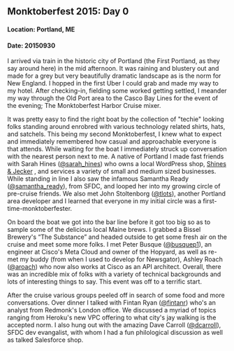 ## Monktoberfest 2015: Day 0

#### Location: Portland, ME
#### Date: 20150930

I arrived via train in the historic city of Portland (the First Portland, as they say around here) in the mid afternoon. It was raining and blustery out and made for a grey but very beautifully dramatic landscape as is the norm for New England. I hopped in the first Uber I could grab and made my way to my hotel. After checking-in, fielding some worked getting settled, I meander my way through the Old Port area to the Casco Bay Lines for the event of the evening; The Monktoberfest Harbor Cruise mixer. 

It was pretty easy to find the right boat by the collection of "techie" looking folks standing around enrobred with various technology related shirts, hats, and satchels. This being my second Monktoberfest, I knew what to expect and immediately remembered how casual and approachable everyone is that attends. While waiting for the boat I immediately struck up conversation with the nearest person next to me. A native of Portland I made fast friends with Sarah Hines ([@sarah_hines](https://twitter.com/sarah_hines)) who owns a local WordPress shop, [Shines & Jecker](http://shinesandjecker.com) , and services a variety of small and medium sized businesses. While standing in line I also saw the infamous Samantha Ready ([@samantha_ready](https://twitter.com/samantha_ready)), from SFDC, and looped her into my growing circle of pre-cruise friends. We also met John Stoltenborg ([@tlots](https://twitter.com/tlots)), another Portland area developer and I learned that everyone in my initial circle was a first-time-monktoberfester. 

On board the boat we got into the bar line before it got too big so as to sample some of the delicious local Maine brews. I grabbed a Bissel Brewery's “The Substance” and headed outside to get some fresh air on the cruise and meet some more folks. I met Peter Busque ([@busquep1](https://twitter.com/busquep1)), an engineer at Cisco's Meta Cloud and owner of the Hopyard, as well as re-met my buddy (from when I used to develop for Newsgator), Ashley Roach ([@aroach](https://twitter.com/aroach)) who now also works at Cisco as an API architect. Overall, there was an incredible mix of folks with a variety of technical backgrounds and lots of interesting things to say. This event was off to a terrific start.

After the cruise various groups peeled off in search of some food and more conversations. Over dinner I talked with Fintan Ryan ([@fintanr](https://twitter.com/fintanr)) who's an analyst from Redmonk's London office. We discussed a myriad of topics ranging from Heroku's new VPC offering
 to what city's jay walking is the accepted norm. I also hung out with the amazing Dave Carroll ([@dcarroll](https://twitter.com/dcarroll)), SFDC dev evangalist, with whom I had a fun philological discussion as well as talked Salesforce shop. 
 
